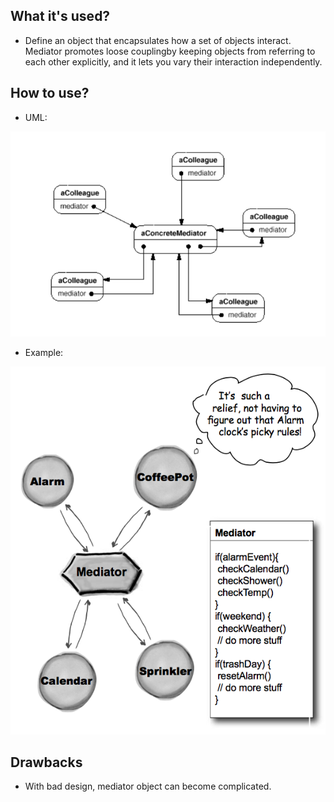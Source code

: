 ## What it's used?
- Define an object that encapsulates how a set of objects interact. Mediator promotes loose couplingby keeping objects from referring to each other explicitly, and it lets you vary their interaction independently.

## How to use?
- UML:
<img src="./pics/mediator.png" />

- Example:
<img src="./pics/mediator-example.png" />

## Drawbacks
- With bad design, mediator object can become complicated.
